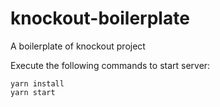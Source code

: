 # knockout-boilerplate
A boilerplate of knockout project

Execute the following commands to start server:

```
yarn install
yarn start
```
